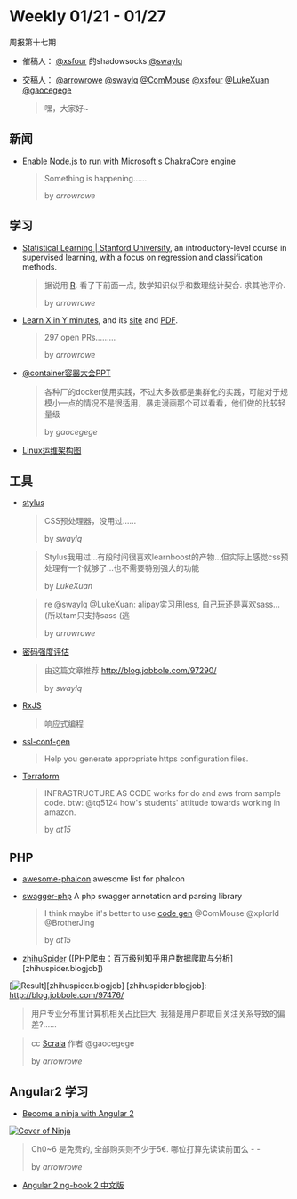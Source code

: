 # Weekly 01/21 - 01/27
周报第十七期
- 催稿人：
  [@xsfour](https://github.com/xsfour) 的shadowsocks [@swaylq](https://github.com/swaylq)
- 交稿人：
  [@arrowrowe](https://github.com/arrowrowe) [@swaylq](https://github.com/swaylq) [@ComMouse](https://github.com/ComMouse) [@xsfour](https://github.com/xsfour)
  [@LukeXuan](https://github.com/LukeXuan) [@gaocegege](https://github.com/gaocegege)
 
    > 嘿，大家好~

## 新闻

- [Enable Node.js to run with Microsoft's ChakraCore engine](https://github.com/nodejs/node/pull/4765)

    > Something is happening......
    >
    > by *arrowrowe*

## 学习
- [Statistical Learning | Stanford University](https://lagunita.stanford.edu/courses/HumanitiesSciences/StatLearning/Winter2016/about), an introductory-level course in supervised learning, with a focus on regression and classification methods.

    > 据说用 [R](https://www.r-project.org/). 看了下前面一点, 数学知识似乎和数理统计契合. 求其他评价.
    >
    > by *arrowrowe*

- [Learn X in Y minutes](https://github.com/adambard/learnxinyminutes-docs), and its [site](https://learnxinyminutes.com/) and [PDF](https://github.com/aviaryan/learnxinyminutes-pdf).

    > 297 open PRs.........
    >
    > by *arrowrowe*

- [@container容器大会PPT](http://pan.baidu.com/s/1i4nN2Qh)

    > 各种厂的docker使用实践，不过大多数都是集群化的实践，可能对于规模小一点的情况不是很适用，暴走漫画那个可以看看，他们做的比较轻量级
    >
    > by *gaocegege*

- [Linux运维架构图](http://blog.jobbole.com/97616/)

## 工具

- [stylus](https://github.com/stylus/stylus)

    > CSS预处理器，没用过……
    >
    > by *swaylq*

    > Stylus我用过…有段时间很喜欢learnboost的产物…但实际上感觉css预处理有一个就够了…也不需要特别强大的功能
    >
    > by *LukeXuan*

    > re @swaylq @LukeXuan: alipay实习用less, 自己玩还是喜欢sass... (所以tam只支持sass (逃
    >
    > by *arrowrowe*

- [密码强度评估](https://github.com/dropbox/zxcvbn)

    > 由这篇文章推荐 http://blog.jobbole.com/97290/
    > 
    > by *swaylq*

- [RxJS](https://github.com/Reactive-Extensions/RxJS) 

    > 响应式编程

- [ssl-conf-gen](https://mozilla.github.io/server-side-tls/ssl-config-generator/)

    > Help you generate appropriate https configuration files.

- [Terraform](https://www.terraform.io/) 

    > INFRASTRUCTURE AS CODE works for do and aws from sample code. btw: @tq5124 how's students' attitude towards working in amazon. 
    > 
    > by *at15*
    
## PHP

- [awesome-phalcon](https://github.com/sergeyklay/awesome-phalcon)  awesome list for phalcon
- [swagger-php](https://github.com/zircote/swagger-php) A php swagger annotation and parsing library 

    > I think maybe it's better to use [code gen](https://github.com/swagger-api/swagger-codegen) @ComMouse @xplorld @BrotherJing 
    > 
    > by *at15*
    
- [zhihuSpider](https://github.com/HectorHu/zhihuSpider) ([PHP爬虫：百万级别知乎用户数据爬取与分析][zhihuspider.blogjob])

[![Result](https://camo.githubusercontent.com/6b746d45baf73e203246723a19368f7b6a00c6fa/687474703a2f2f3775326571772e636f6d312e7a302e676c622e636c6f7564646e2e636f6d2f2545372539462541352545342542392538452545362539352542302545362538442541452545372542422539462545382541452541312545352539422542452e706e67)][zhihuspider.blogjob]
[zhihuspider.blogjob]: http://blog.jobbole.com/97476/

> 用户专业分布里计算机相关占比巨大, 我猜是用户群取自关注关系导致的偏差?......

> cc [Scrala](https://gitter.im/gaocegege/scrala) 作者 @gaocegege 
>
> by *arrowrowe*

## Angular2 学习

- [Become a ninja with Angular 2][ninja]

[![Cover of Ninja](https://books.ninja-squad.com/public/images/ng2/ng2-cover.png)][ninja]

[ninja]: https://books.ninja-squad.com/angular2
    
> Ch0~6 是免费的, 全部购买则不少于5€. 哪位打算先读读前面么 - -
>
> by *arrowrowe*

- [Angular 2 ng-book 2 中文版](https://github.com/kittencup/angular2-ama-cn/issues/43)






